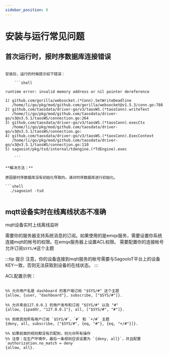 ```yaml
---
sidebar_position: 0
---
```

# 安装与运行常见问题

## 首次运行时，报时序数据库连接错误

```shell

安装后，运行的时候提示如下错误：
    
    ```shell

runtime error: invalid memory address or nil pointer dereference

1) github.com/gorilla/websocket.(*Conn).SetWriteDeadline
   /home/li/go/pkg/mod/github.com/gorilla/websocket@v1.5.3/conn.go:788
2) github.com/taosdata/driver-go/v3/taosWS.(*taosConn).writeText
   /home/li/go/pkg/mod/github.com/taosdata/driver-go/v3@v3.5.1/taosWS/connection.go:264
3) github.com/taosdata/driver-go/v3/taosWS.(*taosConn).execCtx
   /home/li/go/pkg/mod/github.com/taosdata/driver-go/v3@v3.5.1/taosWS/connection.go:
4) github.com/taosdata/driver-go/v3/taosWS.(*taosConn).ExecContext
   /home/li/go/pkg/mod/github.com/taosdata/driver-go/v3@v3.5.1/taosWS/connection.go:110
5) sagooiot/pkg/tsd/internal/tdengine.(*TdEngine).exec

    ```

**解决方法：**

原因是时序数据库没有初始化导致的。请对时序数据库进行初始化。

```shell
  ./sagooiot -tsd
  
```


## mqtt设备实时在线离线状态不准确

mqtt设备实时上线离线监听

需要你的服务器支持系统消息的订阅。如果使用的是emqx服务，需要设置你系统连接mqtt的帐号的权限。在emqx服务器上设置ACL权限。 需要配置你的连接帐号允许订阅`$SYS/#`这个主题

:::tip 提示
 注意，你的设备连接到mqtt服务的帐号需要与SagooIoT平台上的设备KEY一致，否则无法获取到设备的在线状态。
:::

ACL配置示例：

```shell

%% 允许用户名是 dashboard 的客户端订阅 "$SYS/#" 这个主题
{allow, {user, "dashboard"}, subscribe, ["$SYS/#"]}.

%% 允许来自127.0.0.1 的用户发布和订阅 "$SYS/#" 以及 "#"
{allow, {ipaddr, "127.0.0.1"}, all, ["$SYS/#", "#"]}.

%% 拒绝其他所有用户订阅 `$SYS/#`，`#` 和 `+/#` 主题
{deny, all, subscribe, ["$SYS/#", {eq, "#"}, {eq, "+/#"}]}.

%% 如果前面的规则都没有匹配到，则允许所有操作
%% 注意：在生产环境中，最后一条规则应该设置为 `{deny, all}`，并且配置 `authorization.no_match = deny`
{allow, all}.

```

